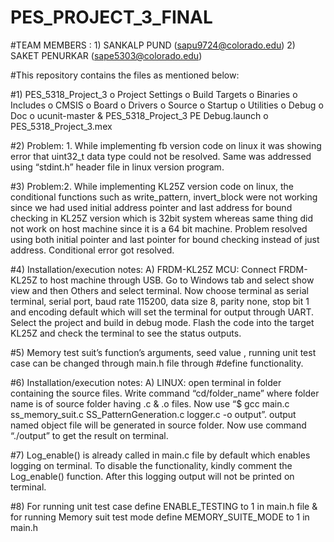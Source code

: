 # PES_PROJECT_3_FINAL

#TEAM MEMBERS : 1) SANKALP PUND (sapu9724@colorado.edu) 2) SAKET PENURKAR (sape5303@colorado.edu)

#This repository contains the files as mentioned below: 

#1) PES_5318_Project_3 o Project Settings o Build Targets o Binaries o Includes o CMSIS o Board o Drivers o Source o Startup o Utilities o   Debug o Doc o ucunit-master & PES_5318_Project_3 PE Debug.launch o PES_5318_Project_3.mex

#2) Problem: 1. While implementing fb version code on linux it was showing error that uint32_t data type could not be resolved. Same was addressed using “stdint.h” header file in linux version program.

#3) Problem:2. While implementing KL25Z version code on linux, the conditional functions such as write_pattern, invert_block were not working since we had used initial address pointer and last address for bound checking in KL25Z version which is 32bit system whereas same thing did not work on host machine since it is a 64 bit machine. Problem resolved using both initial pointer and last pointer for bound checking instead of just address. Conditional error got resolved.


#4) Installation/execution notes: A) FRDM-KL25Z MCU: Connect FRDM-KL25Z to host machine through USB. Go to Windows tab and select show view and then Others and select terminal. Now choose terminal as serial terminal, serial port, baud rate 115200, data size 8, parity none, stop bit 1 and encoding default which will set the terminal for output through UART. Select the project and build in debug mode. Flash the code into the target KL25Z and check the terminal to see the status outputs.


#5) Memory test suit’s function’s arguments, seed value , running unit test case can be changed through main.h file through #define functionality.

#6) Installation/execution notes: A) LINUX: open terminal in folder containing the source files. Write command “cd/folder_name” where folder name is of source folder having .c & .o files. Now use “$ gcc main.c ss_memory_suit.c SS_PatternGeneration.c logger.c -o output”. output named object file will be generated in source folder. Now use command “./output” to get the result on terminal.

#7) Log_enable() is already called in main.c file by default which enables logging on terminal. To disable the functionality, kindly comment the Log_enable() function. After this logging output will not be printed on terminal.

#8) For running unit test case define ENABLE_TESTING to 1 in main.h file & for running Memory suit test mode define MEMORY_SUITE_MODE to 1 in main.h

